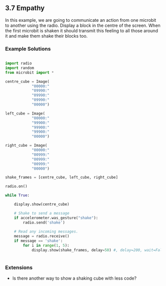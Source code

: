 ## 3.7 Empathy

In this example, we are going to communicate an action from one microbit to another using the radio. Display a block in the 
centre of the screen. When the first microbit is shaken it should transmit this feeling to all those around it and 
make them shake their blocks too.

### Example Solutions

```python 

import radio
import random
from microbit import *

centre_cube = Image(
            "00000:"
            "09990:"
            "09990:"
            "09990:"
            "00000")

left_cube = Image(
            "00000:"
            "99900:"
            "99900:"
            "99900:"
            "00000")

right_cube = Image(
            "00000:"
            "00999:"
            "00999:"
            "00999:"
            "00000")

shake_frames = [centre_cube, left_cube, right_cube]

radio.on()

while True:

    display.show(centre_cube)

    # Shake to send a message
    if accelerometer.was_gesture("shake"):
        radio.send('shake')
        
    # Read any incoming messages.
    message = radio.receive()
    if message == 'shake':
        for i in range(1, 5):
            display.show(shake_frames, delay=50) #, delay=200, wait=False)
            
```        

### Extensions

* Is there another way to show a shaking cube with less code?
